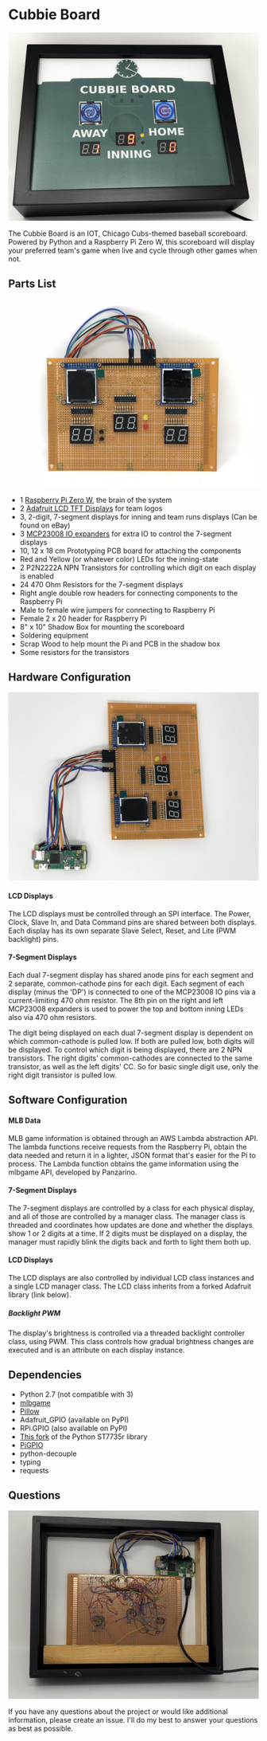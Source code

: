 # Cubbie Board

![alt text](img/scoreboard_images/board_face_2.JPG "Cubbie Board Face")

The Cubbie Board is an IOT, Chicago Cubs-themed baseball scoreboard. Powered by Python and a Raspberry Pi Zero W,
this scoreboard will display your preferred team's game when live and cycle through other games when not.

## Parts List
![alt text](img/scoreboard_images/pcb_face_2.JPG "Cubbie Board PCB Face")

* 1 [Raspberry Pi Zero W](http://a.co/6ZoiTxW), the brain of the system
* 2 [Adafruit LCD TFT Displays](https://www.adafruit.com/product/2088) for team logos
* 3, 2-digit, 7-segment displays for inning and team runs displays (Can be found on eBay)
* 3 [MCP23008 IO expanders](https://www.adafruit.com/product/593) for extra IO to control the 7-segment displays
* 10, 12 x 18 cm Prototyping PCB board for attaching the components
* Red and Yellow (or whatever color) LEDs for the inning-state
* 2 P2N2222A NPN Transistors for controlling which digit on each display is enabled
* 24 470 Ohm Resistors for the 7-segment displays
* Right angle double row headers for connecting components to the Raspberry Pi
* Male to female wire jumpers for connecting to Raspberry Pi
* Female 2 x 20 header for Raspberry Pi
* 8" x 10" Shadow Box for mounting the scoreboard
* Soldering equipment
* Scrap Wood to help mount the Pi and PCB in the shadow box
* Some resistors for the transistors

## Hardware Configuration
![alt text](img/scoreboard_images/pcb_and_pi_face_1.JPG "Cubbie Board and Raspberry Pi")

#### LCD Displays
The LCD displays must be controlled through an SPI interface. The Power, Clock, Slave In, and Data Command pins are
shared between both displays. Each display has its own separate Slave Select, Reset, and Lite (PWM backlight) pins.

#### 7-Segment Displays
Each dual 7-segment display has shared anode pins for each segment and 2 separate, common-cathode pins for each digit.
Each segment of each display (minus the 'DP') is connected to one of the MCP23008 IO pins via a current-limiting 470
ohm resistor. The 8th pin on the right and left MCP23008 expanders is used to power the top and  bottom inning LEDs
also via 470 ohm resistors.

The digit being displayed on each dual 7-segment display is dependent on which common-cathode is pulled low. If both 
are pulled low, both digits will be displayed. To control which digit is being displayed, there are 2 NPN transistors.
The right digits' common-cathodes are connected to the same transistor, as well as the left digits' CC. So for basic 
single digit use, only the right digit transistor is pulled low.

## Software Configuration
#### MLB Data
MLB game information is obtained through an AWS Lambda abstraction API. The lambda functions receive requests from 
the Raspberry Pi, obtain the data needed and return it in a lighter, JSON format that's easier for the Pi to process. 
The Lambda function obtains the game information using the mlbgame API, developed by Panzarino.

#### 7-Segment Displays
The 7-segment displays are controlled by a class for each physical display, and all of those are controlled by a 
manager class. The manager class is threaded and coordinates how updates are done and whether the displays show 1 or 
2 digits at a time. If 2 digits must be displayed on a display, the manager must rapidly blink the digits back and 
forth to light them both up.

#### LCD Displays
The LCD displays are also controlled by individual LCD class instances and a single LCD manager class. The LCD class 
inherits from a forked Adafruit library (link below).

##### Backlight PWM
The display's brightness is controlled via a threaded backlight controller class, using PWM. This class controls how 
gradual brightness changes are executed and is an attribute on each display instance.

## Dependencies

* Python 2.7 (not compatible with 3)
* [mlbgame](http://panz.io/mlbgame/)
* [Pillow](https://python-pillow.org)
* Adafruit_GPIO (available on PyPI)
* RPi.GPIO (also available on PyPI)
* [This fork](https://github.com/KYDronePilot/Adafruit_ST7735r) of the Python ST7735r library
* [PiGPIO](http://abyz.me.uk/rpi/pigpio/)
* python-decouple
* typing
* requests

## Questions
![alt text](img/scoreboard_images/pcb_and_pi_rear_in_case.JPG "Cubbie Board PCB Back")

If you have any questions about the project or would like additional information, please create an issue. I'll do my 
best to answer your questions as best as possible.